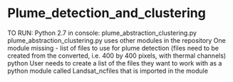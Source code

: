 # Plume_detection_and_clustering

TO RUN:
Python 2.7
in console: plume_abstraction_clustering.py
plume_abstraction_clustering.py uses other modules in the repository
One module missing - list of files to use for plume detection (files need to be created from the converted, i.e. 400 by 400 pixels, with thermal channels)
python User needs to create a list of the files they want to work with as a python module called Landsat_ncfiles that is imported in the module

